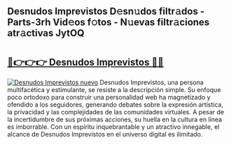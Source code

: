## Desnudos Imprevistos D𝚎sn𝚞dos filtr𝚊dos - Parts-3rh Vid𝚎os f𝚘tos - N𝚞evas filtr𝚊ciones atr𝚊ctivas JytOQ

# <h2><a href="http://mbbi5e.tromn.icu/?c=Desnudos+Imprevistos">🔗👉👉👉 Desnudos Imprevistos 🔗🔗</a></h2>

[![Desnudos Imprevistos nuevo](https://i.imgur.com/pEAQMta.gif)](http://mbbi5e.tromn.icu/?c=Desnudos+Imprevistos)
Desnudos Imprevistos, una persona multifacética y estimulante, se resiste a la descripción simple. Su enfoque poco ortodoxo para construir una personalidad web ha magnetizado y ofendido a los seguidores, generando debates sobre la expresión artística, la privacidad y las complejidades de las comunidades virtuales. A pesar de la incertidumbre de sus próximas acciones, su huella en la cultura en línea es imborrable. Con un espíritu inquebrantable y un atractivo innegable, el alcance de Desnudos Imprevistos en el universo digital es ilimitado.
